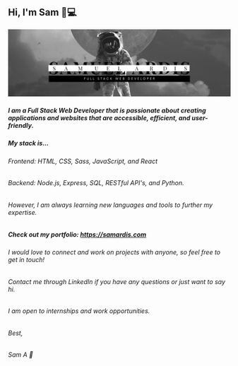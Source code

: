 ## Hi, I'm Sam 👋:computer:
![](img/astroprofimg.png)
##### I am a Full Stack Web Developer that is passionate about creating applications and websites that are accessible, efficient, and user-friendly.

##### My stack is...
###### Frontend: HTML, CSS, Sass, JavaScript, and React

###### Backend: Node.js, Express, SQL, RESTful API's, and Python.

###### However, I am always learning new languages and tools to further my expertise.

##### Check out my portfolio: https://samardis.com
  
###### I would love to connect and work on projects with anyone, so feel free to get in touch!

###### Contact me through LinkedIn if you have any questions or just want to say hi.

###### I am open to internships and work opportunities.

###### Best,

###### Sam A :rocket:


